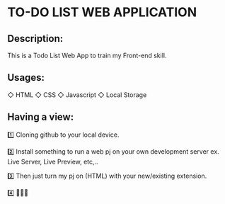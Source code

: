 # TO-DO LIST WEB APPLICATION

## Description:
This is a Todo List Web App to train my Front-end skill. 

## Usages:

  ◇ HTML
  ◇ CSS
  ◇ Javascript
  ◇ Local Storage
  
 ## Having a view:
 
  1️⃣ Cloning github to your local device.
  
  2️⃣ Install something to run a web pj on your own development server ex. Live Server, Live Preview, etc,..
  
  3️⃣ Then just turn my pj on (HTML) with your new/existing extension.
  
  4️⃣ 🎉🎉🎉
